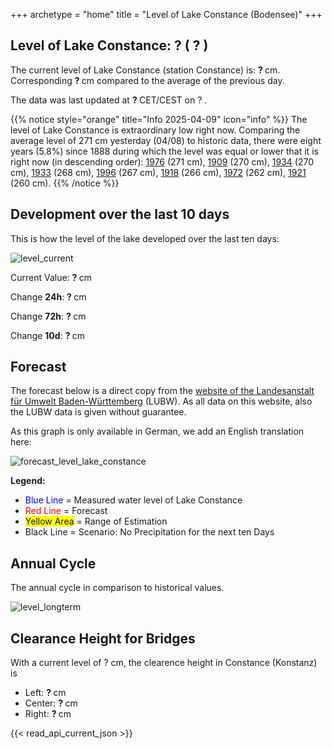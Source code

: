 +++
archetype = "home"
title = "Level of Lake Constance (Bodensee)"
+++

<h2>Level of Lake Constance: <span id=website_api_current_level_head> ? </span> (<span id=website_api_change_vs_yesterday_head> ? </span>) </h2>

The current level of Lake Constance (station Constance) is: <b><span id=website_api_current_level> ? </span></b> cm. Corresponding <b><span id=website_api_change_vs_yesterday> ? </span></b> cm compared to the average of the previous day.

The data was last updated at <b><span id=website_api_mostrecent_time> ? </span></b> CET/CEST on <span id=website_api_mostrecent_date> ? </span>.

{{% notice style="orange" title="Info 2025-04-09" icon="info" %}}
The level of Lake Constance is extraordinary low right now. Comparing the average level of 271 cm yesterday (04/08) to historic data, there were eight years (5.8%) since 1888 during which the level was equal or lower that it is right now (in descending order): [1976](https://www.pegel-konstanz.de/en/01_historische_daten/1970-1979/index.html#1976) (271 cm), [1909](https://www.pegel-konstanz.de/en/01_historische_daten/1900-1909/index.html#1909) (270 cm), [1934](https://www.pegel-konstanz.de/en/01_historische_daten/1930-1939/index.html#1934) (270 cm), [1933](https://www.pegel-konstanz.de/en/01_historische_daten/1930-1939/index.html#1933) (268 cm), [1996](https://www.pegel-konstanz.de/en/01_historische_daten/1990-1999/index.html#1996) (267 cm), [1918](https://www.pegel-konstanz.de/en/01_historische_daten/1910-1919/index.html#1918) (266 cm), [1972](https://www.pegel-konstanz.de/en/01_historische_daten/1970-1979/index.html#1972) (262 cm), [1921](https://www.pegel-konstanz.de/en/01_historische_daten/1920-1929/index.html#1921) (260 cm).
{{% /notice %}}

## Development over the last 10 days

This is how the level of the lake developed over the last ten days:

![level_current](https://pegel-konstanz-for-website.s3.eu-central-1.amazonaws.com/graph/current/en/current_EN.png)

Current Value: <b><span id=website_api_current_level_d1> ? </span></b> cm

Change **24h**: <b><span id=website_api_change_24h> ? </span></b> cm

Change **72h**: <b><span id=website_api_change_72h> ? </span></b> cm

Change **10d**: <b><span id=website_api_change_10d> ? </span></b> cm

## Forecast

The forecast below is a direct copy from the [website of the Landesanstalt für Umwelt Baden-Württemberg](https://www.hvz.baden-wuerttemberg.de/pegel.html?id=00007) (LUBW). As all data on this website, also the LUBW data is given without guarantee.

As this graph is only available in German, we add an English translation here:

![forecast_level_lake_constance](https://www.hvz.baden-wuerttemberg.de/gifs/00007-2001.GIF)

**Legend:**
* <span style="color:blue">Blue Line </span> = Measured water level of Lake Constance
* <span style="color:red">Red Line</span> = Forecast
* <span style="background-color: #FFFF00">Yellow Area</span> = Range of Estimation
* Black Line = Scenario: No Precipitation for the next ten Days

## Annual Cycle

The annual cycle in comparison to historical values.

![level_longterm](https://pegel-konstanz-for-website.s3.eu-central-1.amazonaws.com/graph/longterm/en/longterm_EN.png)

## Clearance Height for Bridges

With a current level of <span id=website_api_current_level_bridge> ? </span> cm, the clearence height in Constance (Konstanz) is

<ul>
  <li>Left: <b><span id=website_api_bridge_kn_left> ? </span></b> cm</li>
  <li>Center: <b><span id=website_api_bridge_kn_center> ? </span></b> cm</li>
  <li>Right: <b><span id=website_api_bridge_kn_right> ? </span></b> cm</li>
</ul>


{{< read_api_current_json >}} 